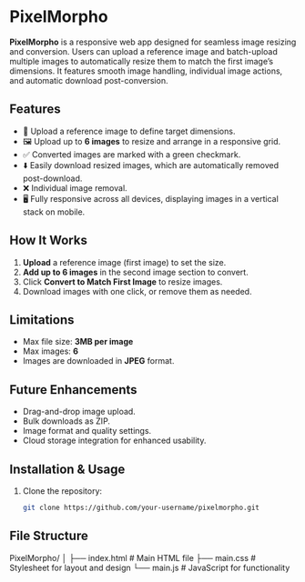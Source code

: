 # PixelMorpho

**PixelMorpho** is a responsive web app designed for seamless image resizing and conversion. Users can upload a reference image and batch-upload multiple images to automatically resize them to match the first image’s dimensions. It features smooth image handling, individual image actions, and automatic download post-conversion.

## Features
- 📏 Upload a reference image to define target dimensions.
- 🖼 Upload up to **6 images** to resize and arrange in a responsive grid.
- ✅ Converted images are marked with a green checkmark.
- ⬇️ Easily download resized images, which are automatically removed post-download.
- ❌ Individual image removal.
- 🖥 Fully responsive across all devices, displaying images in a vertical stack on mobile.

## How It Works
1. **Upload** a reference image (first image) to set the size.
2. **Add up to 6 images** in the second image section to convert.
3. Click **Convert to Match First Image** to resize images.
4. Download images with one click, or remove them as needed.

## Limitations
- Max file size: **3MB per image**
- Max images: **6**
- Images are downloaded in **JPEG** format.

## Future Enhancements
- Drag-and-drop image upload.
- Bulk downloads as ZIP.
- Image format and quality settings.
- Cloud storage integration for enhanced usability.

## Installation & Usage
1. Clone the repository:
   ```bash
   git clone https://github.com/your-username/pixelmorpho.git
## File Structure
PixelMorpho/
│
├── index.html   # Main HTML file
├── main.css     # Stylesheet for layout and design
└── main.js      # JavaScript for functionality
